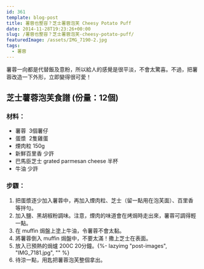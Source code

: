```yaml
---
id: 361
template: blog-post
title: 薯蓉也整容？芝士薯蓉泡芙 Cheesy Potato Puff
date: 2014-11-28T19:23:26+00:00
slug: /薯蓉也整容？芝士薯蓉泡芙-cheesy-potato-puff/
featuredImage: /assets/IMG_7190-2.jpg
tags:
  - 薯蓉
---
```

薯蓉一向都是代替飯及意粉，所以給人的感覺是很平淡，不會太驚喜。不過，把薯蓉改造一下外形，立即變得很可愛！

<!--more-->

## 芝士薯蓉泡芙食譜 (份量：12個)

### 材料：

* 薯蓉  3個薯仔
* 蛋漿  2隻雞蛋
* 煙肉粒 150g
* 新鮮百里香 少許
* 巴馬臣芝士 grated parmesan cheese 半杯
* 牛油 少許

### 步驟：

  1. 把蛋漿逐少加入薯蓉中，再加入煙肉粒、芝士（留一點用在泡芙面）、百里香等拌勻。
  2. 加入鹽、黑胡椒粉調味。注意，煙肉的味道會在烤焗時走出來，薯蓉可調得輕一點。
  3. 在 muffin 焗盤上塗上牛油，令薯蓉不會太黏。
  4. 將薯蓉倒入 muffin 焗盤中，不要太滿！撒上芝士在表面。
  5. 放入已預熱的焗爐 200C 20分鐘。{%- lazyimg "post-images", "IMG_7181.jpg", "" %}
  6. 待涼一點，用匙把薯蓉泡芙整個拿出。
